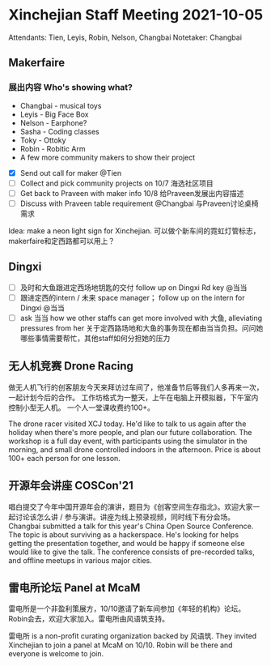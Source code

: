 Xinchejian Staff Meeting 2021-10-05
=========

Attendants: Tien, Leyis, Robin, Nelson, Changbai
Notetaker: Changbai

## Makerfaire

### 展出内容 Who's showing what?

- Changbai - musical toys
- Leyis - Big Face Box
- Nelson - Earphone?
- Sasha - Coding classes
- Toky - Ottoky
- Robin - Robitic Arm
- A few more community makers to show their project

- [x] Send out call for maker @Tien 
- [ ] Collect and pick community projects on 10/7 海选社区项目
- [ ] Get back to Praveen with maker info 10/8 给Praveen发展出内容描述
- [ ] Discuss with Praveen table requirement @Changbai 与Praveen讨论桌椅需求

Idea: make a neon light sign for Xinchejian. 可以做个新车间的霓虹灯管标志，makerfaire和定西路都可以用上？

## Dingxi

- [ ] 及时和大鱼跟进定西场地钥匙的交付 follow up on Dingxi Rd key @当当 
- [ ] 跟进定西的intern / 未来 space manager； follow up on the intern for Dingxi @当当
- [ ] ask 当当 how we other staffs can get more involved with 大鱼, alleviating pressures from her 关于定西路场地和大鱼的事务现在都由当当负担。问问她哪些事情需要帮忙，其他staff如何分担她的压力

## 无人机竞赛 Drone Racing

做无人机飞行的创客朋友今天来拜访过车间了，他准备节后等我们人多再来一次，一起计划今后的合作。
工作坊格式为一整天，上午在电脑上开模拟器，下午室内控制小型无人机。
一个人一堂课收费约100+。

The drone racer visited XCJ today. He'd like to talk to us again after the holiday when there's more people, and plan our future collaboration.
The workshop is a full day event, with participants using the simulator in the morning, and small drone controlled indoors in the afternoon. Price is about 100+ each person for one lesson.

## 开源年会讲座 COSCon'21

唱白提交了今年中国开源年会的演讲，题目为《创客空间生存指北》。欢迎大家一起讨论该怎么讲 / 参与演讲。讲座为线上预录视频，同时线下有分会场。Changbai submitted a talk for this year's China Open Source Conference. The topic is about surviving as a hackerspace. He's looking for helps getting the presentation together, and would be happy if someone else would like to give the talk. The conference consists of pre-recorded talks, and offline meetups in various major cities.

## 雷电所论坛 Panel at McaM

雷电所是一个非盈利策展方，10/10邀请了新车间参加《年轻的机构》论坛。Robin会去，欢迎大家加入。雷电所由风语筑支持。

雷电所 is a non-profit curating organization backed by 风语筑. They invited Xinchejian to join a panel at McaM on 10/10. Robin will be there and everyone is welcome to join.
